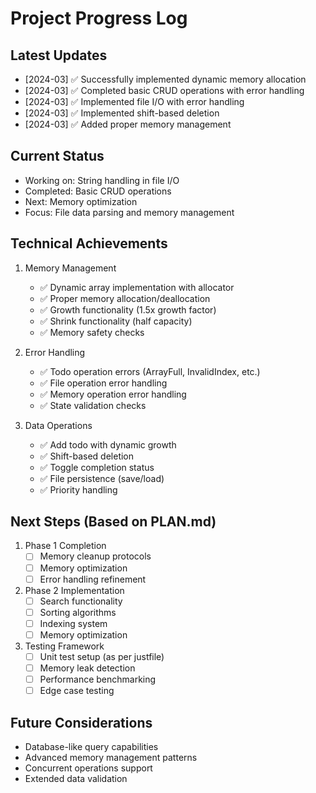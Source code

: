 # Project Progress Log

## Latest Updates
- [2024-03] ✅ Successfully implemented dynamic memory allocation
- [2024-03] ✅ Completed basic CRUD operations with error handling
- [2024-03] ✅ Implemented file I/O with error handling
- [2024-03] ✅ Implemented shift-based deletion
- [2024-03] ✅ Added proper memory management

## Current Status
- Working on: String handling in file I/O
- Completed: Basic CRUD operations
- Next: Memory optimization
- Focus: File data parsing and memory management

## Technical Achievements
1. Memory Management
   - ✅ Dynamic array implementation with allocator
   - ✅ Proper memory allocation/deallocation
   - ✅ Growth functionality (1.5x growth factor)
   - ✅ Shrink functionality (half capacity)
   - ✅ Memory safety checks

2. Error Handling
   - ✅ Todo operation errors (ArrayFull, InvalidIndex, etc.)
   - ✅ File operation error handling
   - ✅ Memory operation error handling
   - ✅ State validation checks

3. Data Operations
   - ✅ Add todo with dynamic growth
   - ✅ Shift-based deletion
   - ✅ Toggle completion status
   - ✅ File persistence (save/load)
   - ✅ Priority handling

## Next Steps (Based on PLAN.md)
1. Phase 1 Completion
   - [ ] Memory cleanup protocols
   - [ ] Memory optimization
   - [ ] Error handling refinement

2. Phase 2 Implementation
   - [ ] Search functionality
   - [ ] Sorting algorithms
   - [ ] Indexing system
   - [ ] Memory optimization

3. Testing Framework
   - [ ] Unit test setup (as per justfile)
   - [ ] Memory leak detection
   - [ ] Performance benchmarking
   - [ ] Edge case testing

## Future Considerations
- Database-like query capabilities
- Advanced memory management patterns
- Concurrent operations support
- Extended data validation 